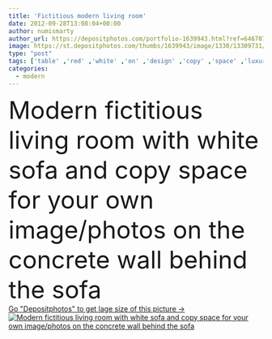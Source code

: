 ```yaml
---
title: 'Fictitious modern living room'
date: 2012-09-28T13:08:04+00:00
author: numismarty
author_url: https://depositphotos.com/portfolio-1639943.html?ref=64678756
image: https://st.depositphotos.com/thumbs/1639943/image/1330/13309731/api_thumb_450.jpg?forcejpeg=true
type: "post"
tags: ['table' ,'red' ,'white' ,'on' ,'design' ,'copy' ,'space' ,'luxury' ,'ruby' ,'beautiful' ,'decoration' ,'empty' ,'black' ,'style' ,'frame' ,'grunge' ,'photo' ,'carpet' ,'pillow' ,'modern' ,'easter' ,'elements' ,'architecture' ,'estate' ,'house' ,'wall' ,'lamp' ,'real' ,'domestic' ,'relax' ,'interior' ,'home' ,'fingers' ,'with' ,'salon' ,'furniture' ,'grey' ,'gallery' ,'room' ,'wood' ,'shelf' ,'private' ,'floor' ,'rose' ,'living' ,'apartment' ,'concrete' ,'architect' ,'residential' ,'books' ]
categories: 
  - modern
---
```

<div aling="center">
            <font size="60"> Modern fictitious living room with white sofa and copy space for your own image/photos on the concrete wall behind the sofa</font>   
</div>
<div>
    <a href='https://depositphotos.com/13309731/stock-photo-fictitious-modern-living-room.html?ref=64678756' target=_blank > Go "Depositphotos" to get lage size of this picture ->
        <img href='https://depositphotos.com/13309731/stock-photo-fictitious-modern-living-room.html?ref=64678756' src='https://st.depositphotos.com/1639943/1330/i/950/depositphotos_13309731-stock-photo-fictitious-modern-living-room.jpg?forcejpeg=true' alt='Modern fictitious living room with white sofa and copy space for your own image/photos on the concrete wall behind the sofa' >
    </a>
</div>
